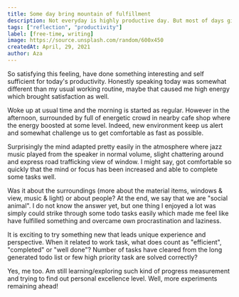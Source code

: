 ```yaml
---
title: Some day bring mountain of fulfillment
description: Not everyday is highly productive day. But most of days give us that "sense" of have done something interesting or fulfilling. Yes, today was that day for me!
tags: ["reflection", "productivity"]
label: [free-time, writing]
image: https://source.unsplash.com/random/600x450
createdAt: April, 29, 2021
author: Aza
---
```


So satisfying this feeling, have done something interesting and self sufficient for today's productivity. Honestly speaking today was somewhat different than my usual working routine, maybe that caused me high energy which brought satisfaction as well.

Woke up at usual time and the morning is started as regular. However in the afternoon, surrounded by full of energetic crowd in nearby cafe shop where the energy boosted at some level. Indeed, new environment keep us alert and somewhat challenge us to get comfortable as fast as possible. 

Surprisingly the mind adapted pretty easily in the atmosphere where jazz music played from the speaker in normal volume, slight chattering around and express road trafficking view of window. I might say, got comfortable so quickly that the mind or focus has been increased and able to complete some tasks well.

Was it about the surroundings (more about the material items, windows & view, music & light) or about people? At the end, we say that we are "social animal". I do not know the answer yet, but one thing I enjoyed a lot was simply could strike through some todo tasks easily which made me feel like have fulfilled something and overcame own procrastination and laziness. 

It is exciting to try something new that leads unique experience and perspective. When it related to work task, what does count as "efficient", "completed" or "well done"? Number of tasks have cleared from the long generated todo list or few high priority task are solved correctly?

Yes, me too. Am still learning/exploring such kind of progress measurement and trying to find out personal excellence level. Well, more experiments remaining ahead!


